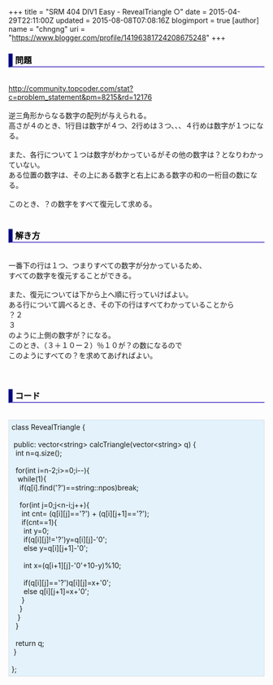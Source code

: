 +++
title = "SRM 404 DIV1 Easy - RevealTriangle ○"
date = 2015-04-29T22:11:00Z
updated = 2015-08-08T07:08:16Z
blogimport = true 
[author]
	name = "chngng"
	uri = "https://www.blogger.com/profile/14196381724208675248"
+++

<div dir="ltr" style="text-align: left;" trbidi="on"><h3 style="border-bottom: 2px solid slateblue; border-left: 8px solid navy; color: black; padding: 0px 0px 1px 5px;">問題 </h3><br /><a href="http://community.topcoder.com/stat?c=problem_statement&amp;pm=8215&amp;rd=12176" target="_blank">http://community.topcoder.com/stat?c=problem_statement&amp;pm=8215&amp;rd=12176</a><br /><br />逆三角形からなる数字の配列が与えられる。<br />高さが４のとき、1行目は数字が４つ、2行めは３つ、、、４行めは数字が１つになる。<br /><br />また、各行について１つは数字がわかっているがその他の数字は？となりわかっていない。<br />ある位置の数字は、その上にある数字と右上にある数字の和の一桁目の数になる。<br /><br />このとき、？の数字をすべて復元して求める。<br /><br /><h3 style="border-bottom: 2px solid slateblue; border-left: 8px solid navy; color: black; padding: 0px 0px 1px 5px;">解き方</h3><br />一番下の行は１つ、つまりすべての数字が分かっているため、<br />すべての数字を復元することができる。<br /><br />また、復元については下から上へ順に行っていけばよい。<br />ある行について調べるとき、その下の行はすべてわかっていることから<br />？２<br />３<br />のように上側の数字が？になる。<br />このとき、（３＋１０ー２）％１０が？の数になるので<br />このようにすべての？を求めてあげればよい。<br /><br /><br /><h3 style="border-bottom: 2px solid slateblue; border-left: 8px solid navy; color: black; padding: 0px 0px 1px 5px;">コード </h3><br /><div style="background-color: #e3f2fb; border: 1px dotted #CCCCCC; padding: 5px;">class RevealTriangle {<br /><br /><span class="Apple-tab-span" style="white-space: pre;"> </span>public: vector&lt;string&gt; calcTriangle(vector&lt;string&gt; q) {<br /><span class="Apple-tab-span" style="white-space: pre;">  </span>int n=q.size();<br /><br /><span class="Apple-tab-span" style="white-space: pre;">  </span>for(int i=n-2;i&gt;=0;i--){<br /><span class="Apple-tab-span" style="white-space: pre;">   </span>while(1){<br /><span class="Apple-tab-span" style="white-space: pre;">    </span>if(q[i].find('?')==string::npos)break;<br /><br /><span class="Apple-tab-span" style="white-space: pre;">    </span>for(int j=0;j&lt;n-i;j++){<br /><span class="Apple-tab-span" style="white-space: pre;">     </span>int cnt= (q[i][j]=='?') + (q[i][j+1]=='?');<br /><span class="Apple-tab-span" style="white-space: pre;">     </span>if(cnt==1){<br /><span class="Apple-tab-span" style="white-space: pre;">      </span>int y=0;<br /><span class="Apple-tab-span" style="white-space: pre;">      </span>if(q[i][j]!='?')y=q[i][j]-'0';<br /><span class="Apple-tab-span" style="white-space: pre;">      </span>else y=q[i][j+1]-'0';<br /><br /><span class="Apple-tab-span" style="white-space: pre;">      </span>int x=(q[i+1][j]-'0'+10-y)%10;<br /><br /><span class="Apple-tab-span" style="white-space: pre;">      </span>if(q[i][j]=='?')q[i][j]=x+'0';<br /><span class="Apple-tab-span" style="white-space: pre;">      </span>else q[i][j+1]=x+'0';<br /><span class="Apple-tab-span" style="white-space: pre;">     </span>}<br /><span class="Apple-tab-span" style="white-space: pre;">    </span>}<br /><span class="Apple-tab-span" style="white-space: pre;">   </span>}<br /><span class="Apple-tab-span" style="white-space: pre;">  </span>}<br /><br /><span class="Apple-tab-span" style="white-space: pre;">  </span>return q;<br /><span class="Apple-tab-span" style="white-space: pre;"> </span>}<br /><br />};</div></div>
